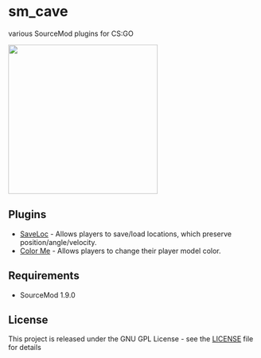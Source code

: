 # sm_cave
various SourceMod plugins for CS:GO

<img src="https://i.imgur.com/KgsyLdb.png" width="300" height="300">

## Plugins
* [SaveLoc](./saveloc) - Allows players to save/load locations, which preserve position/angle/velocity.
* [Color Me](./colorme) - Allows players to change their player model color.

## Requirements
* SourceMod 1.9.0

## License
This project is released under the GNU GPL License - see the [LICENSE](LICENSE) file for details